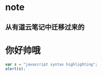 # note

## 从有道云笔记中迁移过来的
你好帅哦
=====

```javascript 
var s = "javascript syntax highlighting";         
alert(s);       
```

